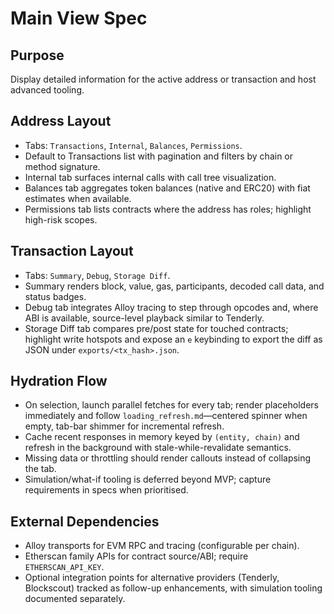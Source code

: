 # Main View Spec

## Purpose
Display detailed information for the active address or transaction and host advanced tooling.

## Address Layout
- Tabs: `Transactions`, `Internal`, `Balances`, `Permissions`.
- Default to Transactions list with pagination and filters by chain or method signature.
- Internal tab surfaces internal calls with call tree visualization.
- Balances tab aggregates token balances (native and ERC20) with fiat estimates when available.
- Permissions tab lists contracts where the address has roles; highlight high-risk scopes.

## Transaction Layout
- Tabs: `Summary`, `Debug`, `Storage Diff`.
- Summary renders block, value, gas, participants, decoded call data, and status badges.
- Debug tab integrates Alloy tracing to step through opcodes and, where ABI is available, source-level playback similar to Tenderly.
- Storage Diff tab compares pre/post state for touched contracts; highlight write hotspots and expose an `e` keybinding to export the diff as JSON under `exports/<tx_hash>.json`.

## Hydration Flow
- On selection, launch parallel fetches for every tab; render placeholders immediately and follow `loading_refresh.md`—centered spinner when empty, tab-bar shimmer for incremental refresh.
- Cache recent responses in memory keyed by `(entity, chain)` and refresh in the background with stale-while-revalidate semantics.
- Missing data or throttling should render callouts instead of collapsing the tab.
- Simulation/what-if tooling is deferred beyond MVP; capture requirements in specs when prioritised.

## External Dependencies
- Alloy transports for EVM RPC and tracing (configurable per chain).
- Etherscan family APIs for contract source/ABI; require `ETHERSCAN_API_KEY`.
- Optional integration points for alternative providers (Tenderly, Blockscout) tracked as follow-up enhancements, with simulation tooling documented separately.
